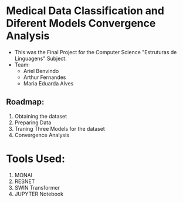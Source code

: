 # Medical Data Classification and Diferent Models Convergence Analysis
* This was the Final Project for the Computer Science "Estruturas de Linguagens" Subject.
* Team:
  * Ariel Benvindo
  * Arthur Fernandes
  * Maria Eduarda Alves

## Roadmap:
1. Obtaining the dataset
2. Preparing Data
3. Traning Three Models for the dataset
4. Convergence Analysis

# Tools Used:
1. MONAI
2. RESNET
3. SWIN Transformer
4. JUPYTER Notebook
